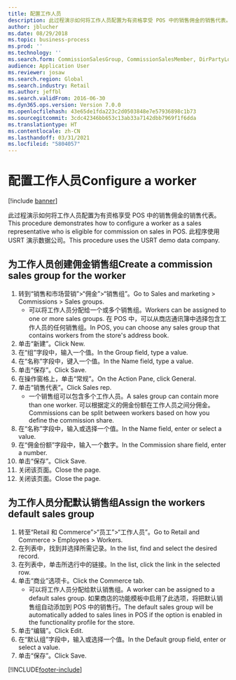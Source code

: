 ```yaml
---
title: 配置工作人员
description: 此过程演示如何将工作人员配置为有资格享受 POS 中的销售佣金的销售代表。
author: jblucher
ms.date: 08/29/2018
ms.topic: business-process
ms.prod: ''
ms.technology: ''
ms.search.form: CommissionSalesGroup, CommissionSalesMember, DirPartyLookup, HcmWorker
audience: Application User
ms.reviewer: josaw
ms.search.region: Global
ms.search.industry: Retail
ms.author: jeffbl
ms.search.validFrom: 2016-06-30
ms.dyn365.ops.version: Version 7.0.0
ms.openlocfilehash: 43e65de1fda223c2d0503848e7e57936898c1b73
ms.sourcegitcommit: 3cdc42346bb653c13ab33a7142dbb7969f1f6dda
ms.translationtype: HT
ms.contentlocale: zh-CN
ms.lasthandoff: 03/31/2021
ms.locfileid: "5804057"
---
```

# <a name="configure-a-worker"></a><span data-ttu-id="c354e-103">配置工作人员</span><span class="sxs-lookup"><span data-stu-id="c354e-103">Configure a worker</span></span>

[!include [banner](../includes/banner.md)]

<span data-ttu-id="c354e-104">此过程演示如何将工作人员配置为有资格享受 POS 中的销售佣金的销售代表。</span><span class="sxs-lookup"><span data-stu-id="c354e-104">This procedure demonstrates how to configure a worker as a sales representative who is eligible for commission on sales in POS.</span></span> <span data-ttu-id="c354e-105">此程序使用 USRT 演示数据公司。</span><span class="sxs-lookup"><span data-stu-id="c354e-105">This procedure uses the USRT demo data company.</span></span>


## <a name="create-a-commission-sales-group-for-the-worker"></a><span data-ttu-id="c354e-106">为工作人员创建佣金销售组</span><span class="sxs-lookup"><span data-stu-id="c354e-106">Create a commission sales group for the worker</span></span>
1. <span data-ttu-id="c354e-107">转到“销售和市场营销”>“佣金”>“销售组”。</span><span class="sxs-lookup"><span data-stu-id="c354e-107">Go to Sales and marketing > Commissions > Sales groups.</span></span>
    * <span data-ttu-id="c354e-108">可以将工作人员分配给一个或多个销售组。</span><span class="sxs-lookup"><span data-stu-id="c354e-108">Workers can be assigned to one or more sales groups.</span></span> <span data-ttu-id="c354e-109">在 POS 中，可以从商店通讯簿中选择包含工作人员的任何销售组。</span><span class="sxs-lookup"><span data-stu-id="c354e-109">In POS, you can choose any sales group that contains workers from the store's address book.</span></span>  
2. <span data-ttu-id="c354e-110">单击“新建”。</span><span class="sxs-lookup"><span data-stu-id="c354e-110">Click New.</span></span>
3. <span data-ttu-id="c354e-111">在“组”字段中，输入一个值。</span><span class="sxs-lookup"><span data-stu-id="c354e-111">In the Group field, type a value.</span></span>
4. <span data-ttu-id="c354e-112">在“名称”字段中，键入一个值。</span><span class="sxs-lookup"><span data-stu-id="c354e-112">In the Name field, type a value.</span></span>
5. <span data-ttu-id="c354e-113">单击“保存”。</span><span class="sxs-lookup"><span data-stu-id="c354e-113">Click Save.</span></span>
6. <span data-ttu-id="c354e-114">在操作窗格上，单击“常规”。</span><span class="sxs-lookup"><span data-stu-id="c354e-114">On the Action Pane, click General.</span></span>
7. <span data-ttu-id="c354e-115">单击“销售代表”。</span><span class="sxs-lookup"><span data-stu-id="c354e-115">Click Sales rep.</span></span>
    * <span data-ttu-id="c354e-116">一个销售组可以包含多个工作人员。</span><span class="sxs-lookup"><span data-stu-id="c354e-116">A sales group can contain more than one worker.</span></span> <span data-ttu-id="c354e-117">可以根据定义的佣金份额在工作人员之间分佣金。</span><span class="sxs-lookup"><span data-stu-id="c354e-117">Commissions can be split between workers based on how you define the commission share.</span></span>  
8. <span data-ttu-id="c354e-118">在“名称”字段中，输入或选择一个值。</span><span class="sxs-lookup"><span data-stu-id="c354e-118">In the Name field, enter or select a value.</span></span>
9. <span data-ttu-id="c354e-119">在“佣金份额”字段中，输入一个数字。</span><span class="sxs-lookup"><span data-stu-id="c354e-119">In the Commission share field, enter a number.</span></span>
10. <span data-ttu-id="c354e-120">单击“保存”。</span><span class="sxs-lookup"><span data-stu-id="c354e-120">Click Save.</span></span>
11. <span data-ttu-id="c354e-121">关闭该页面。</span><span class="sxs-lookup"><span data-stu-id="c354e-121">Close the page.</span></span>
12. <span data-ttu-id="c354e-122">关闭该页面。</span><span class="sxs-lookup"><span data-stu-id="c354e-122">Close the page.</span></span>

## <a name="assign-the-workers-default-sales-group"></a><span data-ttu-id="c354e-123">为工作人员分配默认销售组</span><span class="sxs-lookup"><span data-stu-id="c354e-123">Assign the workers default sales group</span></span>
1. <span data-ttu-id="c354e-124">转至“Retail 和 Commerce”>“员工”>“工作人员”。</span><span class="sxs-lookup"><span data-stu-id="c354e-124">Go to Retail and Commerce > Employees > Workers.</span></span>
2. <span data-ttu-id="c354e-125">在列表中，找到并选择所需记录。</span><span class="sxs-lookup"><span data-stu-id="c354e-125">In the list, find and select the desired record.</span></span>
3. <span data-ttu-id="c354e-126">在列表中，单击所选行中的链接。</span><span class="sxs-lookup"><span data-stu-id="c354e-126">In the list, click the link in the selected row.</span></span>
4. <span data-ttu-id="c354e-127">单击“商业”选项卡。</span><span class="sxs-lookup"><span data-stu-id="c354e-127">Click the Commerce tab.</span></span>
    * <span data-ttu-id="c354e-128">可以将工作人员分配给默认销售组。</span><span class="sxs-lookup"><span data-stu-id="c354e-128">A worker can be assigned to a default sales group.</span></span> <span data-ttu-id="c354e-129">如果商店的功能模板中启用了此选项，将把默认销售组自动添加到 POS 中的销售行。</span><span class="sxs-lookup"><span data-stu-id="c354e-129">The default sales group will be automatically added to sales lines in POS if the option is enabled in the functionality profile for the store.</span></span>  
5. <span data-ttu-id="c354e-130">单击“编辑”。</span><span class="sxs-lookup"><span data-stu-id="c354e-130">Click Edit.</span></span>
6. <span data-ttu-id="c354e-131">在“默认组”字段中，输入或选择一个值。</span><span class="sxs-lookup"><span data-stu-id="c354e-131">In the Default group field, enter or select a value.</span></span>
7. <span data-ttu-id="c354e-132">单击“保存”。</span><span class="sxs-lookup"><span data-stu-id="c354e-132">Click Save.</span></span>



[!INCLUDE[footer-include](../../includes/footer-banner.md)]